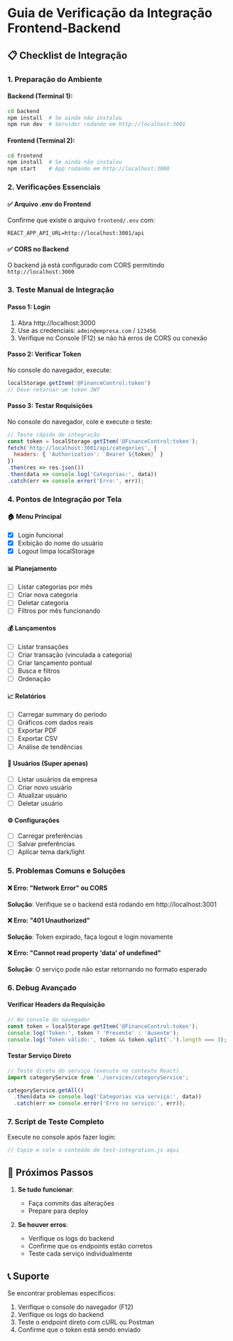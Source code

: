 # Guia de Verificação da Integração Frontend-Backend

## 📋 Checklist de Integração

### 1. Preparação do Ambiente

#### Backend (Terminal 1):
```bash
cd backend
npm install  # Se ainda não instalou
npm run dev  # Servidor rodando em http://localhost:3001
```

#### Frontend (Terminal 2):
```bash
cd frontend
npm install  # Se ainda não instalou
npm start    # App rodando em http://localhost:3000
```

### 2. Verificações Essenciais

#### ✅ Arquivo .env do Frontend
Confirme que existe o arquivo `frontend/.env` com:
```
REACT_APP_API_URL=http://localhost:3001/api
```

#### ✅ CORS no Backend
O backend já está configurado com CORS permitindo `http://localhost:3000`

### 3. Teste Manual de Integração

#### Passo 1: Login
1. Abra http://localhost:3000
2. Use as credenciais: `admin@empresa.com` / `123456`
3. Verifique no Console (F12) se não há erros de CORS ou conexão

#### Passo 2: Verificar Token
No console do navegador, execute:
```javascript
localStorage.getItem('@FinanceControl:token')
// Deve retornar um token JWT
```

#### Passo 3: Testar Requisições
No console do navegador, cole e execute o teste:
```javascript
// Teste rápido de integração
const token = localStorage.getItem('@FinanceControl:token');
fetch('http://localhost:3001/api/categories', {
  headers: { 'Authorization': `Bearer ${token}` }
})
.then(res => res.json())
.then(data => console.log('Categorias:', data))
.catch(err => console.error('Erro:', err));
```

### 4. Pontos de Integração por Tela

#### 🏠 Menu Principal
- [x] Login funcional
- [x] Exibição do nome do usuário
- [x] Logout limpa localStorage

#### 📊 Planejamento
- [ ] Listar categorias por mês
- [ ] Criar nova categoria
- [ ] Deletar categoria
- [ ] Filtros por mês funcionando

#### 💰 Lançamentos
- [ ] Listar transações
- [ ] Criar transação (vinculada a categoria)
- [ ] Criar lançamento pontual
- [ ] Busca e filtros
- [ ] Ordenação

#### 📈 Relatórios
- [ ] Carregar summary do período
- [ ] Gráficos com dados reais
- [ ] Exportar PDF
- [ ] Exportar CSV
- [ ] Análise de tendências

#### 👥 Usuários (Super apenas)
- [ ] Listar usuários da empresa
- [ ] Criar novo usuário
- [ ] Atualizar usuário
- [ ] Deletar usuário

#### ⚙️ Configurações
- [ ] Carregar preferências
- [ ] Salvar preferências
- [ ] Aplicar tema dark/light

### 5. Problemas Comuns e Soluções

#### ❌ Erro: "Network Error" ou CORS
**Solução**: Verifique se o backend está rodando em http://localhost:3001

#### ❌ Erro: "401 Unauthorized"
**Solução**: Token expirado, faça logout e login novamente

#### ❌ Erro: "Cannot read property 'data' of undefined"
**Solução**: O serviço pode não estar retornando no formato esperado

### 6. Debug Avançado

#### Verificar Headers da Requisição
```javascript
// No console do navegador
const token = localStorage.getItem('@FinanceControl:token');
console.log('Token:', token ? 'Presente' : 'Ausente');
console.log('Token válido:', token && token.split('.').length === 3);
```

#### Testar Serviço Direto
```javascript
// Teste direto do serviço (execute no contexto React)
import categoryService from './services/categoryService';

categoryService.getAll()
  .then(data => console.log('Categorias via serviço:', data))
  .catch(err => console.error('Erro no serviço:', err));
```

### 7. Script de Teste Completo

Execute no console após fazer login:
```javascript
// Copie e cole o conteúdo de test-integration.js aqui
```

## 🚀 Próximos Passos

1. **Se tudo funcionar**:
   - Faça commits das alterações
   - Prepare para deploy

2. **Se houver erros**:
   - Verifique os logs do backend
   - Confirme que os endpoints estão corretos
   - Teste cada serviço individualmente

## 📞 Suporte

Se encontrar problemas específicos:
1. Verifique o console do navegador (F12)
2. Verifique os logs do backend
3. Teste o endpoint direto com cURL ou Postman
4. Confirme que o token está sendo enviado
